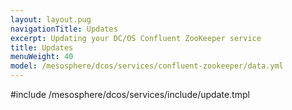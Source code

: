 ```yaml
---
layout: layout.pug
navigationTitle: Updates
excerpt: Updating your DC/OS Confluent ZooKeeper service
title: Updates
menuWeight: 40
model: /mesosphere/dcos/services/confluent-zookeeper/data.yml
---
```


#include /mesosphere/dcos/services/include/update.tmpl
